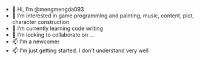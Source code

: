 - 👋 Hi, I’m @mengmengda093
- 👀 I’m interested in game programming and painting, music, content, plot, character construction
- 🌱 I’m currently learning code writing
- 💞️ I’m looking to collaborate on ...
- 📫 I'm a newcomer
- 📫 I'm just getting started. I don't understand very well

<!---
mengmengda093/mengmengda093 is a ✨ special ✨ repository because its `README.md` (this file) appears on your GitHub profile.
You can click the Preview link to take a look at your changes.
This is a line of comments.
--->
